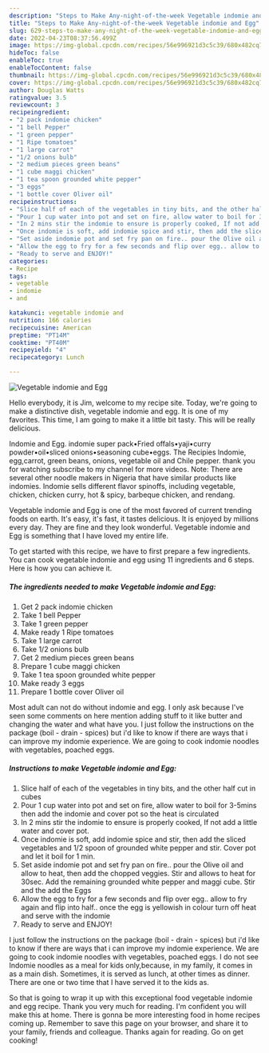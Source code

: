 ```yaml
---
description: "Steps to Make Any-night-of-the-week Vegetable indomie and Egg"
title: "Steps to Make Any-night-of-the-week Vegetable indomie and Egg"
slug: 629-steps-to-make-any-night-of-the-week-vegetable-indomie-and-egg
date: 2022-04-23T08:37:56.499Z
image: https://img-global.cpcdn.com/recipes/56e996921d3c5c39/680x482cq70/vegetable-indomie-and-egg-recipe-main-photo.jpg
hideToc: false
enableToc: true
enableTocContent: false
thumbnail: https://img-global.cpcdn.com/recipes/56e996921d3c5c39/680x482cq70/vegetable-indomie-and-egg-recipe-main-photo.jpg
cover: https://img-global.cpcdn.com/recipes/56e996921d3c5c39/680x482cq70/vegetable-indomie-and-egg-recipe-main-photo.jpg
author: Douglas Watts
ratingvalue: 3.5
reviewcount: 3
recipeingredient:
- "2 pack indomie chicken"
- "1 bell Pepper"
- "1 green pepper"
- "1 Ripe tomatoes"
- "1 large carrot"
- "1/2 onions bulb"
- "2 medium pieces green beans"
- "1 cube maggi chicken"
- "1 tea spoon grounded white pepper"
- "3 eggs"
- "1 bottle cover Oliver oil"
recipeinstructions:
- "Slice half of each of the vegetables in tiny bits, and the other half cut in cubes"
- "Pour 1 cup water into pot and set on fire, allow water to boil for 3-5mins then add the indomie and cover pot so the heat is circulated"
- "In 2 mins stir the indomie to ensure is properly cooked, If not add a little water and cover pot."
- "Once indomie is soft, add indomie spice and stir, then add the sliced vegetables and 1/2 spoon of grounded white pepper and stir. Cover pot and let it boil for 1 min."
- "Set aside indomie pot and set fry pan on fire.. pour the Olive oil and allow to heat, then add the chopped veggies. Stir and allows to heat for 30sec. Add the remaining grounded white pepper and maggi cube. Stir and the add the Eggs"
- "Allow the egg to fry for a few seconds and flip over egg.. allow to fry again and flip into half.. once the egg is yellowish in colour turn off heat and serve with the indomie"
- "Ready to serve and ENJOY!"
categories:
- Recipe
tags:
- vegetable
- indomie
- and

katakunci: vegetable indomie and 
nutrition: 166 calories
recipecuisine: American
preptime: "PT14M"
cooktime: "PT40M"
recipeyield: "4"
recipecategory: Lunch

---
```



![Vegetable indomie and Egg](https://img-global.cpcdn.com/recipes/56e996921d3c5c39/680x482cq70/vegetable-indomie-and-egg-recipe-main-photo.jpg)

Hello everybody, it is Jim, welcome to my recipe site. Today, we're going to make a distinctive dish, vegetable indomie and egg. It is one of my favorites. This time, I am going to make it a little bit tasty. This will be really delicious.

Indomie and Egg. indomie super pack•Fried offals•yaji•curry powder•oil•sliced onions•seasoning cube•eggs. The Recipies lndomie, egg,carrot, green beans, onions, vegetable oil and Chile pepper. thank you for watching subscribe to my channel for more videos. Note: There are several other noodle makers in Nigeria that have similar products like indomies. Indomie sells different flavor spinoffs, including vegetable, chicken, chicken curry, hot & spicy, barbeque chicken, and rendang.

Vegetable indomie and Egg is one of the most favored of current trending foods on earth. It's easy, it's fast, it tastes delicious. It is enjoyed by millions every day. They are fine and they look wonderful. Vegetable indomie and Egg is something that I have loved my entire life.


To get started with this recipe, we have to first prepare a few ingredients. You can cook vegetable indomie and egg using 11 ingredients and 6 steps. Here is how you can achieve it.

<!--inarticleads1-->

##### The ingredients needed to make Vegetable indomie and Egg:

1. Get 2 pack indomie chicken
1. Take 1 bell Pepper
1. Take 1 green pepper
1. Make ready 1 Ripe tomatoes
1. Take 1 large carrot
1. Take 1/2 onions bulb
1. Get 2 medium pieces green beans
1. Prepare 1 cube maggi chicken
1. Take 1 tea spoon grounded white pepper
1. Make ready 3 eggs
1. Prepare 1 bottle cover Oliver oil


Most adult can not do without indomie and egg. I only ask because I&#39;ve seen some comments on here mention adding stuff to it like butter and changing the water and what have you. I just follow the instructions on the package (boil - drain - spices) but i&#39;d like to know if there are ways that i can improve my indomie experience. We are going to cook indomie noodles with vegetables, poached eggs. 

<!--inarticleads2-->

##### Instructions to make Vegetable indomie and Egg:

1. Slice half of each of the vegetables in tiny bits, and the other half cut in cubes
1. Pour 1 cup water into pot and set on fire, allow water to boil for 3-5mins then add the indomie and cover pot so the heat is circulated
1. In 2 mins stir the indomie to ensure is properly cooked, If not add a little water and cover pot.
1. Once indomie is soft, add indomie spice and stir, then add the sliced vegetables and 1/2 spoon of grounded white pepper and stir. Cover pot and let it boil for 1 min.
1. Set aside indomie pot and set fry pan on fire.. pour the Olive oil and allow to heat, then add the chopped veggies. Stir and allows to heat for 30sec. Add the remaining grounded white pepper and maggi cube. Stir and the add the Eggs
1. Allow the egg to fry for a few seconds and flip over egg.. allow to fry again and flip into half.. once the egg is yellowish in colour turn off heat and serve with the indomie
1. Ready to serve and ENJOY!

I just follow the instructions on the package (boil - drain - spices) but i&#39;d like to know if there are ways that i can improve my indomie experience. We are going to cook indomie noodles with vegetables, poached eggs. I do not see Indomie noodles as a meal for kids only,because, in my family, it comes in as a main dish. Sometimes, it is served as lunch, at other times as dinner. There are one or two time that I have served it to the kids as. 

So that is going to wrap it up with this exceptional food vegetable indomie and egg recipe. Thank you very much for reading. I'm confident you will make this at home. There is gonna be more interesting food in home recipes coming up. Remember to save this page on your browser, and share it to your family, friends and colleague. Thanks again for reading. Go on get cooking!
